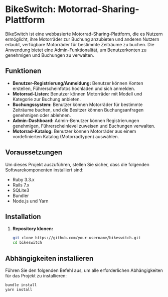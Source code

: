 # BikeSwitch: Motorrad-Sharing-Plattform

BikeSwitch ist eine webbasierte Motorrad-Sharing-Plattform, die es Nutzern ermöglicht, ihre Motorräder zur Buchung anzubieten und anderen Nutzern erlaubt, verfügbare Motorräder für bestimmte Zeiträume zu buchen. Die Anwendung bietet eine Admin-Funktionalität, um Benutzerkonten zu genehmigen und Buchungen zu verwalten.

## Funktionen

- **Benutzer-Registrierung/Anmeldung:** Benutzer können Konten erstellen, Führerscheinfotos hochladen und sich anmelden.
- **Motorrad-Listen:** Benutzer können Motorräder mit Modell und Kategorie zur Buchung anbieten.
- **Buchungssystem:** Benutzer können Motorräder für bestimmte Zeiträume buchen, und die Besitzer können Buchungsanfragen genehmigen oder ablehnen.
- **Admin-Dashboard:** Admin-Benutzer können Registrierungen genehmigen, Führerscheinlevel zuweisen und Buchungen verwalten.
- **Motorrad-Katalog:** Benutzer können Motorräder aus einem vordefinierten Katalog (Motorradtypen) auswählen.

## Voraussetzungen

Um dieses Projekt auszuführen, stellen Sie sicher, dass die folgenden Softwarekomponenten installiert sind:

- Ruby 3.3.x
- Rails 7.x
- SQLite3
- Bundler
- Node.js und Yarn

## Installation

1. **Repository klonen:**
   ```bash
   git clone https://github.com/your-username/bikeswitch.git
   cd bikeswitch

 ## Abhängigkeiten installieren

Führen Sie den folgenden Befehl aus, um alle erforderlichen Abhängigkeiten für das Projekt zu installieren:

   ```bash
   bundle install
   yarn install

